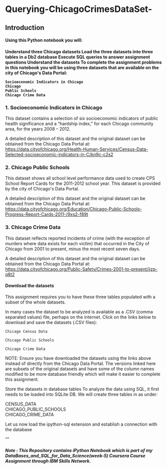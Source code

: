 # Querying-ChicagoCrimesDataSet-
<html>
  <body>
    <h2>Introduction</h2>

<h4>Using this Python notebook you will:<h4>

Understand three Chicago datasets
Load the three datasets into three tables in a Db2 database
Execute SQL queries to answer assignment questions
Understand the datasets
To complete the assignment problems in this notebook you will be using three datasets that are available on the city of Chicago's Data Portal:

  <code>Socioeconomic Indicators in Chicago</code><br>
  <code>Chicago Public Schools</code><br>
  <code>Chicago Crime Data</code>

  <h3>1. Socioeconomic Indicators in Chicago</h3>
This dataset contains a selection of six socioeconomic indicators of public health significance and a “hardship index,” for each Chicago community area, for the years 2008 – 2012.

A detailed description of this dataset and the original dataset can be obtained from the Chicago Data Portal at: https://data.cityofchicago.org/Health-Human-Services/Census-Data-Selected-socioeconomic-indicators-in-C/kn9c-c2s2

  <h3>2. Chicago Public Schools</h3>
This dataset shows all school level performance data used to create CPS School Report Cards for the 2011-2012 school year. This dataset is provided by the city of Chicago's Data Portal.

A detailed description of this dataset and the original dataset can be obtained from the Chicago Data Portal at: https://data.cityofchicago.org/Education/Chicago-Public-Schools-Progress-Report-Cards-2011-/9xs2-f89t

  <h3>3. Chicago Crime Data</h3>
This dataset reflects reported incidents of crime (with the exception of murders where data exists for each victim) that occurred in the City of Chicago from 2001 to present, minus the most recent seven days.

A detailed description of this dataset and the original dataset can be obtained from the Chicago Data Portal at: https://data.cityofchicago.org/Public-Safety/Crimes-2001-to-present/ijzp-q8t2

<h4>Download the datasets</h4>
This assignment requires you to have these three tables populated with a subset of the whole datasets.

In many cases the dataset to be analyzed is available as a .CSV (comma separated values) file, perhaps on the internet. Click on the links below to download and save the datasets (.CSV files):

  <code>Chicago Census Data</code>

  <code>Chicago Public Schools</code>

  <code>Chicago Crime Data</code>

NOTE: Ensure you have downloaded the datasets using the links above instead of directly from the Chicago Data Portal. The versions linked here are subsets of the original datasets and have some of the column names modified to be more database friendly which will make it easier to complete this assignment.

Store the datasets in database tables
To analyze the data using SQL, it first needs to be loaded into SQLite DB. We will create three tables in as under:

CENSUS_DATA<br>
CHICAGO_PUBLIC_SCHOOLS<br>
CHICAGO_CRIME_DATA<br>
  
Let us now load the ipython-sql extension and establish a connection with the database
  
<q><h5>Note : This Repository contains iPython Notebook which is part of my DataBases_and_SQL_for_Data_Science(week-5) Coursera Course Assignment through IBM Skills Network.</h5></q>
</body>
  </html>
